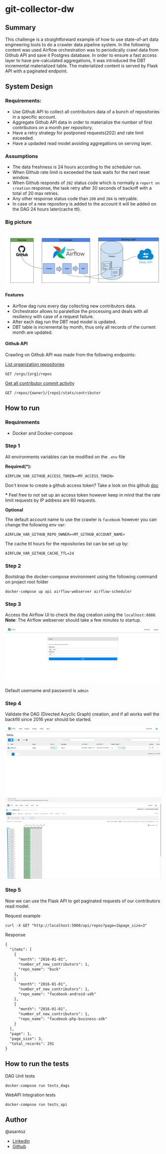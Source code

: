 # git-collector-dw

## Summary

This challenge is a straightforward example of how to use state-of-art data engineering tools to do a crawler data pipeline system.
In the following content was used Airflow orchestration was to periodically crawl data from Github API and save it Postgres database.
In order to ensure a fast access layer to have pre-calculated aggregations, it was introduced the DBT incremental materialized table.
The materialized content is served by Flask API with a paginated endpoint.

## System Design

### Requirements:
- Use Github API to collect all contributors data of a bunch of repositories in a specific account.
- Aggregate Github API data in order to materialize the number of first contributors on a month per repository.
- Have a retry strategy for postponed requests(202) and rate limit exceeded.
- Have a updaded read model avoiding aggregations on serving layer.

### Assumptions
- The data freshness is 24 hours according to the scheduler run.
- When Github rate limit is exceeded the task waits for the next reset window.
- When Github responds of `202` status code which is normally a `report on creation` response, the task retry after 30 seconds of backoff with a total of 20 max retries.
- Any other response status code than `200` and `204` is retryable.
- In case of a new repository is added to the account it will be added on the DAG 24 hours later(cache ttl).

### Big picture

![System Design](docs/system_design.jpeg)

#### Features

- Airflow dag runs every day collecting new contributors data.
- Orchestrator allows to paralellize the processing and deals with all resiliency with case of a request failure.
- After each dag run the DBT read model is updated.
- DBT table is incremental by month, thus only all records of the current month are updated. 
  
#### Github API

Crawling on Github API was made from the following endpoints:

[List organization repositories](https://docs.github.com/en/rest/reference/repos#list-organization-repositories)
`````
GET /orgs/{org}/repos
`````

[Get all contributor commit activity](https://docs.github.com/en/rest/reference/repos#get-all-contributor-commit-activity)
`````
GET /repos/{owner}/{repo}/stats/contributor
`````

## How to run

### Requirements
- Docker and Docker-compose

### Step 1
All environments variables can be modified on the `.env` file

<b>Required(*):</b>
````
AIRFLOW_VAR_GITHUB_ACCESS_TOKEN=<MY_ACCESS_TOKEN>
````
Don't know to create a github access token? Take a look on this github [doc](https://docs.github.com/en/authentication/keeping-your-account-and-data-secure/creating-a-personal-access-token)

<b>*</b> Feel free to not set up an access token however keep in mind that the rate limit requests by IP address are 60 requests.

<b>Optional</b>

The default account name to use the crawler is `facebook` however you can change the following env var:
`````
AIRFLOW_VAR_GITHUB_REPO_OWNER=<MT_GITHUB_ACCOUNT_NAME>
`````

The cache ttl hours for the repositories list can be set up by:
`````
AIRFLOW_VAR_GITHUB_CACHE_TTL=24
`````

### Step 2
Bootstrap the docker-compose environment using the following command on project root folder
````
docker-compose up api airflow-webserver airflow-scheduler
````

### Step 3
Access the Airflow UI to check the dag creation using the `localhost:8080`.  
<b>Note</b>: The Airflow webserver should take a few minutes to startup.

![Airflow login](docs/airflow_login.png)

Default username and password is `admin`

### Step 4
Validate the DAG (Directed Acyclic Graph) creation, and if all works well the backfill since 2016 year should be started.

![Airflow login](docs/airflow_dag_list.png)
![Airflow login](docs/airflow_dag_executions.png)

### Step 5
Now we can use the Flask API to get paginated requests of our contributors read model.

Request example
`````
curl -X GET "http://localhost:5000/api/repos?page=1&page_size=3"
`````

Response
`````
{
  "items": [
    {
      "month": "2016-01-01",
      "number_of_new_contributors": 1,
      "repo_name": "buck"
    },
    {
      "month": "2016-01-01",
      "number_of_new_contributors": 1,
      "repo_name": "facebook-android-sdk"
    },
    {
      "month": "2016-01-01",
      "number_of_new_contributors": 1,
      "repo_name": "facebook-php-business-sdk"
    }
  ],
  "page": 1,
  "page_size": 3,
  "total_records": 291
}
`````

## How to run the tests

DAG Unit tests
`````
docker-compose run tests_dags
`````

WebAPI Integration tests
`````
docker-compose run tests_api
`````

## Author
@asantoz 

- [Linkedin](https://www.linkedin.com/in/asantoz/)
- [Github](https://github.com/asantoz)

